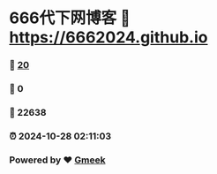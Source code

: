 # 666代下网博客 :link: https://6662024.github.io 
### :page_facing_up: [20](https://6662024.github.io/tag.html) 
### :speech_balloon: 0 
### :hibiscus: 22638 
### :alarm_clock: 2024-10-28 02:11:03 
### Powered by :heart: [Gmeek](https://github.com/Meekdai/Gmeek)
